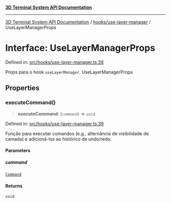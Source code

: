 [**3D Terminal System API Documentation**](../../../README.md)

***

[3D Terminal System API Documentation](../../../README.md) / [hooks/use-layer-manager](../README.md) / UseLayerManagerProps

# Interface: UseLayerManagerProps

Defined in: [src/hooks/use-layer-manager.ts:38](https://github.com/Dicommunitas/ThreeJS_Terminal_3D/blob/bf102b883b1f46260971486ec9fa4290f009e866/src/hooks/use-layer-manager.ts#L38)

Props para o hook `useLayerManager`.
 UseLayerManagerProps

## Properties

### executeCommand()

> **executeCommand**: (`command`) => `void`

Defined in: [src/hooks/use-layer-manager.ts:39](https://github.com/Dicommunitas/ThreeJS_Terminal_3D/blob/bf102b883b1f46260971486ec9fa4290f009e866/src/hooks/use-layer-manager.ts#L39)

Função para executar comandos
                                                       (e.g., alternância de visibilidade de camada)
                                                       e adicioná-los ao histórico de undo/redo.

#### Parameters

##### command

[`Command`](../../../lib/types/interfaces/Command.md)

#### Returns

`void`
